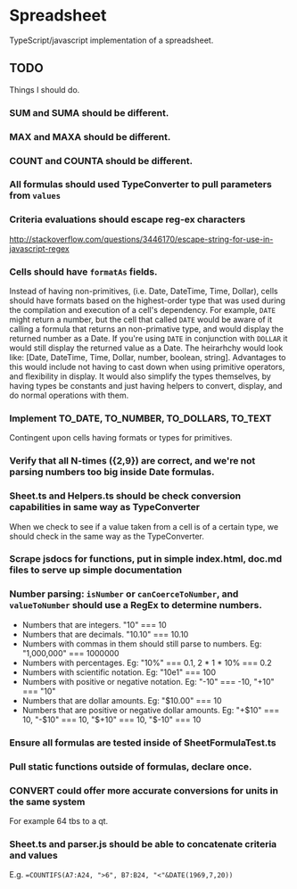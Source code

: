 # Spreadsheet
TypeScript/javascript implementation of a spreadsheet.

## TODO
Things I should do.


### SUM and SUMA should be different.


### MAX and MAXA should be different.


### COUNT and COUNTA should be different.


### All formulas should used TypeConverter to pull parameters from `values`


### Criteria evaluations should escape reg-ex characters
http://stackoverflow.com/questions/3446170/escape-string-for-use-in-javascript-regex


### Cells should have `formatAs` fields.
Instead of having non-primitives, (i.e. Date, DateTime, Time, Dollar), cells should have formats based on the
highest-order type that was used during the compilation and execution of a cell's dependency. For example, `DATE` might
return a number, but the cell that called `DATE` would be aware of it calling a formula that returns an non-primative
type, and would display the returned number as a Date. If you're using `DATE` in conjunction with `DOLLAR` it would
still display the returned value as a Date. The heirarhchy would look like: [Date, DateTime, Time, Dollar, number,
boolean, string]. Advantages to this would include not having to cast down when using primitive operators,
and flexibility in display. It would also simplify the types themselves, by having types be constants and just having
helpers to convert, display, and do normal operations with them.


### Implement TO_DATE, TO_NUMBER, TO_DOLLARS, TO_TEXT
Contingent upon cells having formats or types for primitives.


### Verify that all N-times ({2,9}) are correct, and we're not parsing numbers too big inside Date formulas.


### Sheet.ts and Helpers.ts should be check conversion capabilities in same way as TypeConverter
When we check to see if a value taken from a cell is of a certain type, we should check in the same way as the
TypeConverter.


### Scrape jsdocs for functions, put in simple index.html, doc.md files to serve up simple documentation


### Number parsing: `isNumber` or `canCoerceToNumber`, and `valueToNumber` should use a RegEx to determine numbers.
* Numbers that are integers. "10" === 10
* Numbers that are decimals. "10.10" === 10.10
* Numbers with commas in them should still parse to numbers. Eg: "1,000,000" === 1000000
* Numbers with percentages. Eg: "10%" === 0.1, 2 * 1 * 10% === 0.2
* Numbers with scientific notation. Eg: "10e1" === 100
* Numbers with positive or negative notation. Eg: "-10" === -10, "+10" === "10"
* Numbers that are dollar amounts. Eg: "$10.00" === 10
* Numbers that are positive or negative dollar amounts. Eg: "+$10" === 10, "-$10" === 10, "$+10" === 10, "$-10" === 10


### Ensure all formulas are tested inside of SheetFormulaTest.ts


### Pull static functions outside of formulas, declare once.


### CONVERT could offer more accurate conversions for units in the same system
For example 64 tbs to a qt.


### Sheet.ts and parser.js should be able to concatenate criteria and values
E.g. `=COUNTIFS(A7:A24, ">6", B7:B24, "<"&DATE(1969,7,20))`